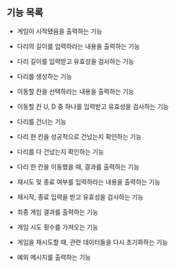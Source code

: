 ## 기능 목록

- 게임이 시작됐음을 출력하는 기능


- 다리의 길이를 입력하라는 내용을 출력하는 기능


- 다리 길이를 입력받고 유효성을 검사하는 기능


- 다리를 생성하는 기능


- 이동할 칸을 선택하라는 내용을 출력하는 기능


- 이동할 칸 U, D 중 하나를 입력받고 유효성을 검사하는 기능


- 다리를 건너는 기능


- 다리 한 칸을 성공적으로 건넜는지 확인하는 기능


- 다리를 다 건넜는지 확인하는 기능


- 다리 한 칸을 이동했을 때, 결과를 출력하는 기능


- 재시도 및 종료 여부를 입력하라는 내용을 출력하는 기능
 

- 재시작, 종료 입력을 받고 유효성을 검사하는 기능


- 최종 게임 결과를 출력하는 기능


- 게임 시도 횟수를 가져오는 기능


- 게임을 재시도할 때, 관련 데이터들을 다시 초기화하는 기능


- 예외 메시지를 출력하는 기능